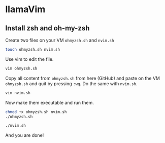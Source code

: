 # llamaVim

## Install zsh and oh-my-zsh
Create two files on your VM `ohmyzsh.sh` and `nvim.sh`

```bash
touch ohmyzsh.sh nvim.sh
```

Use vim to edit the file.
```bash
vim ohmyzsh.sh
```

Copy all content from `ohmyzsh.sh` from here (GitHub) and paste on the VM `ohmyzsh.sh` and quit by pressing `:wq`. Do the same with `nvim.sh`.

```bash
vim nvim.sh
```

Now make them executable and run them.
```bash
chmod +x ohmyzsh.sh nvim.sh
./ohmyzsh.sh
```

```bash
./nvim.sh
```

And you are done!
